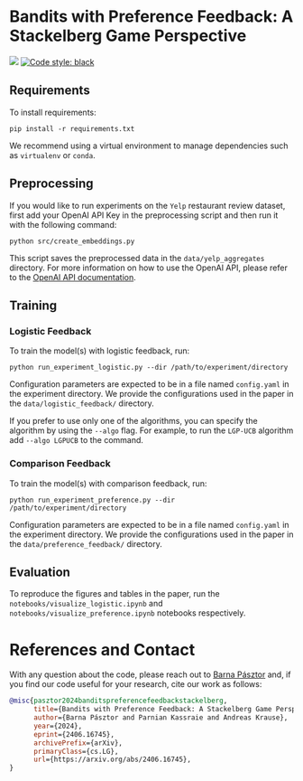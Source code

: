 # Bandits with Preference Feedback: A Stackelberg Game Perspective
[<img src="https://img.shields.io/badge/license-Apache2.0-blue.svg">](https://github.com/luchris429/purejaxrl/LICENSE)
[![Code style: black](https://img.shields.io/badge/code%20style-black-000000.svg)](https://github.com/psf/black)

## Requirements

To install requirements:

```setup
pip install -r requirements.txt
```

We recommend using a virtual environment to manage dependencies such as `virtualenv` or `conda`.

## Preprocessing
If you would like to run experiments on the `Yelp` restaurant review dataset, first add your OpenAI API Key in the preprocessing script and then run it with the following command: 
```
python src/create_embeddings.py
```
This script saves the preprocessed data in the `data/yelp_aggregates` directory.
For more information on how to use the OpenAI API, please refer to the [OpenAI API documentation](https://platform.openai.com/docs/guides/embeddings).

## Training

### Logistic Feedback
To train the model(s) with logistic feedback, run:
```
python run_experiment_logistic.py --dir /path/to/experiment/directory
```
Configuration parameters are expected to be in a file named `config.yaml` in the experiment directory.
We provide the configurations used in the paper in the `data/logistic_feedback/` directory.

If you prefer to use only one of the algorithms, you can specify the algorithm by using the `--algo` flag.
For example, to run the `LGP-UCB` algorithm add `--algo LGPUCB` to the command.


### Comparison Feedback
To train the model(s) with comparison feedback, run:
```
python run_experiment_preference.py --dir /path/to/experiment/directory
```
Configuration parameters are expected to be in a file named `config.yaml` in the experiment directory.
We provide the configurations used in the paper in the `data/preference_feedback/` directory.

## Evaluation

To reproduce the figures and tables in the paper, run the `notebooks/visualize_logistic.ipynb`
and `notebooks/visualize_preference.ipynb` notebooks respectively.

# References and Contact
With any question about the code, please reach out to [Barna Pásztor](mailto:barna.pasztor@ai.ethz.ch) and,
if you find our code useful for your research, cite our work as follows:
```bibtex
@misc{pasztor2024banditspreferencefeedbackstackelberg,
      title={Bandits with Preference Feedback: A Stackelberg Game Perspective}, 
      author={Barna Pásztor and Parnian Kassraie and Andreas Krause},
      year={2024},
      eprint={2406.16745},
      archivePrefix={arXiv},
      primaryClass={cs.LG},
      url={https://arxiv.org/abs/2406.16745}, 
}
```
